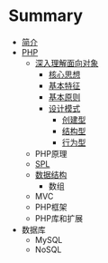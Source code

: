 # Summary

* [简介](README.md)
* [PHP](php.md)
   * [深入理解面向对象](shen_ru_li_jie_mian_xiang_dui_xiang.md)
       * [核心思想](he_xin_si_xiang.md)
       * [基本特征](ji_ben_te_zheng.md)
       * [基本原则](ji_ben_yuan_ze.md)
       * [设计模式](she_ji_mo_shi.md)
           * [创建型](chuang_jian_xing.md)
           * [结构型](jie_gou_xing.md)
           * [行为型](xing_wei_xing.md)
   * PHP原理
   * [SPL](spl.md)
   * [数据结构](shu_ju_jie_gou.md)
       * 数组
   * MVC
   * PHP框架
   * PHP库和扩展
* 数据库
   * MySQL
   * NoSQL


